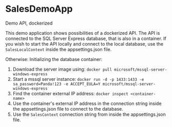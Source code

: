 # SalesDemoApp
Demo API, dockerized

This demo application shows possibilities of a dockerized API. The API is connected to the SQL Server Express database, that is also in a container. 
If you wish to start the API locally and connect to the local database, use the `SalesLocalContext` inside the appsettings.json file.

Otherwise:
Initializing the database container:
  1. Download the server image using:  `docker pull microsoft/mssql-server-windows-express`
  2. Start a mssql server instance: `docker run -d -p 1433:1433 -e sa_password=Panda!123 -e ACCEPT_EULA=Y microsoft/mssql-server-windows-express`
  3. Find the container external IP address: `docker inspect <container-name>`
  4. Use the container's external IP address in the connection string inside the appsettings.json file to connect to the database.
  5. Use the `SalesContext` connection string from inside the appsettings.json file.

